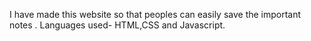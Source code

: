 I have made this website so that peoples can easily save the important notes . 
Languages used- HTML,CSS and Javascript.
